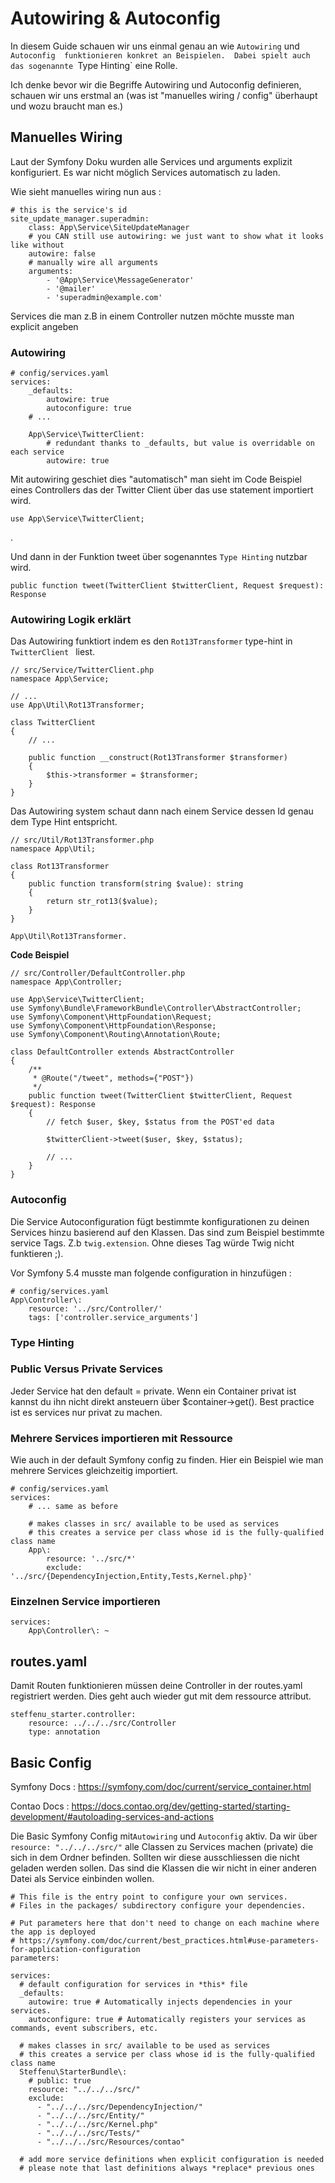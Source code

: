 # Autowiring & Autoconfig

In diesem Guide schauen wir uns einmal genau an wie `Autowiring` und `Autoconfig 
funktionieren konkret an Beispielen. 
Dabei spielt auch das sogenannte `Type Hinting` eine Rolle.



Ich denke bevor wir die Begriffe Autowiring und Autoconfig 
definieren, schauen wir uns erstmal an (was ist "manuelles wiring / config" überhaupt
und wozu braucht man es.)




## Manuelles Wiring

Laut der Symfony Doku wurden alle Services und arguments explizit konfiguriert.
Es war nicht möglich Services automatisch zu laden.

Wie sieht manuelles wiring nun aus :

    # this is the service's id
    site_update_manager.superadmin:
        class: App\Service\SiteUpdateManager
        # you CAN still use autowiring: we just want to show what it looks like without
        autowire: false
        # manually wire all arguments
        arguments:
            - '@App\Service\MessageGenerator'
            - '@mailer'
            - 'superadmin@example.com'


Services die man z.B in einem Controller nutzen möchte
musste man explicit angeben


### Autowiring

    # config/services.yaml
    services:
        _defaults:
            autowire: true
            autoconfigure: true
        # ...
    
        App\Service\TwitterClient:
            # redundant thanks to _defaults, but value is overridable on each service
            autowire: true

Mit autowiring geschiet dies "automatisch"
man sieht im Code Beispiel eines Controllers das 
der Twitter Client über das use statement importiert wird.

    use App\Service\TwitterClient;

.

Und dann in der Funktion tweet über sogenanntes `Type Hinting` nutzbar wird.

    public function tweet(TwitterClient $twitterClient, Request $request): Response

### Autowiring Logik erklärt

Das Autowiring funktiort indem es den `Rot13Transformer` type-hint in `TwitterClient ` liest.

    // src/Service/TwitterClient.php
    namespace App\Service;
    
    // ...
    use App\Util\Rot13Transformer;
    
    class TwitterClient
    {
        // ...
    
        public function __construct(Rot13Transformer $transformer)
        {
            $this->transformer = $transformer;
        }
    }

Das Autowiring system schaut dann nach einem Service dessen Id genau dem Type Hint entspricht.

    // src/Util/Rot13Transformer.php
    namespace App\Util;
    
    class Rot13Transformer
    {
        public function transform(string $value): string
        {
            return str_rot13($value);
        }
    }


`App\Util\Rot13Transformer.`

**Code Beispiel**


    // src/Controller/DefaultController.php
    namespace App\Controller;
    
    use App\Service\TwitterClient;
    use Symfony\Bundle\FrameworkBundle\Controller\AbstractController;
    use Symfony\Component\HttpFoundation\Request;
    use Symfony\Component\HttpFoundation\Response;
    use Symfony\Component\Routing\Annotation\Route;
    
    class DefaultController extends AbstractController
    {
        /**
         * @Route("/tweet", methods={"POST"})
         */
        public function tweet(TwitterClient $twitterClient, Request $request): Response
        {
            // fetch $user, $key, $status from the POST'ed data
    
            $twitterClient->tweet($user, $key, $status);
    
            // ...
        }
    }





### Autoconfig

Die Service Autoconfiguration fügt bestimmte
konfigurationen zu deinen Services hinzu basierend
auf den Klassen. Das sind zum Beispiel bestimmte service Tags.
Z.b `twig.extension`. Ohne dieses Tag würde Twig nicht funktieren ;).


Vor Symfony 5.4 musste man folgende configuration in 
hinzufügen :

    # config/services.yaml
    App\Controller\:
        resource: '../src/Controller/'
        tags: ['controller.service_arguments']


### Type Hinting


### Public Versus Private Services

Jeder Service hat den default = private.
Wenn ein Container privat ist kannst du ihn nicht direkt ansteuern über 
$container->get(). Best practice ist es services nur privat zu machen.



### Mehrere Services importieren mit Ressource

Wie auch in der default Symfony config zu finden. 
Hier ein Beispiel wie man mehrere Services gleichzeitig importiert.

    # config/services.yaml
    services:
        # ... same as before
    
        # makes classes in src/ available to be used as services
        # this creates a service per class whose id is the fully-qualified class name
        App\:
            resource: '../src/*'
            exclude: '../src/{DependencyInjection,Entity,Tests,Kernel.php}'


### Einzelnen Service importieren

    services:
        App\Controller\: ~
    


## routes.yaml

Damit Routen funktionieren müssen deine Controller in der
routes.yaml registriert werden. Dies geht auch wieder gut mit
dem ressource attribut.

    steffenu_starter.controller:
        resource: ../../../src/Controller
        type: annotation



## Basic Config

Symfony Docs : https://symfony.com/doc/current/service_container.html

Contao Docs : https://docs.contao.org/dev/getting-started/starting-development/#autoloading-services-and-actions

Die Basic Symfony Config mit`Autowiring` und `Autoconfig` aktiv.
Da wir über `resource: "../../../src/"`  alle Classen zu Services machen (private)
die sich in dem Ordner befinden.
Sollten wir diese ausschliessen die nicht geladen werden sollen.
Das sind die Klassen die wir nicht in einer anderen Datei als Service einbinden wollen.


    # This file is the entry point to configure your own services.
    # Files in the packages/ subdirectory configure your dependencies.
    
    # Put parameters here that don't need to change on each machine where the app is deployed
    # https://symfony.com/doc/current/best_practices.html#use-parameters-for-application-configuration
    parameters:
    
    services:
      # default configuration for services in *this* file
      _defaults:
        autowire: true # Automatically injects dependencies in your services.
        autoconfigure: true # Automatically registers your services as commands, event subscribers, etc.
    
      # makes classes in src/ available to be used as services
      # this creates a service per class whose id is the fully-qualified class name
      Steffenu\StarterBundle\:
        # public: true
        resource: "../../../src/"
        exclude:
          - "../../../src/DependencyInjection/"
          - "../../../src/Entity/"
          - "../../../src/Kernel.php"
          - "../../../src/Tests/"
          - "../../../src/Resources/contao"
    
      # add more service definitions when explicit configuration is needed
      # please note that last definitions always *replace* previous ones
